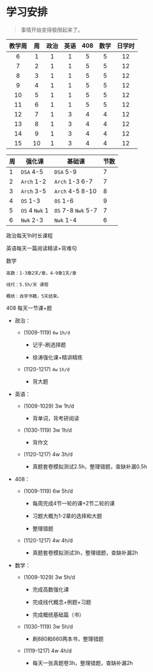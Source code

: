 # 学习安排

> 事情开始变得极限起来了。

| 教学周 |  周  | 政治 | 英语 | 408  | 数学 | 日学时 |
| :----: | :--: | :--: | :--: | :--: | :--: | :----: |
|   6    |  1   |  1   |  1   |  5   |  5   |   12   |
|   7    |  2   |  1   |  1   |  5   |  5   |   12   |
|   8    |  3   |  1   |  1   |  5   |  5   |   12   |
|   9    |  4   |  1   |  1   |  5   |  5   |   12   |
|   10   |  5   |  1   |  1   |  5   |  5   |   12   |
|   11   |  6   |  1   |  1   |  5   |  5   |   12   |
|   12   |  7   |  1   |  3   |  4   |  4   |   12   |
|   13   |  8   |  1   |  3   |  4   |  4   |   12   |
|   14   |  9   |  1   |  3   |  4   |  4   |   12   |
|   15   |  10  |  1   |  3   |  4   |  4   |   12   |

| 周   | 强化课         | 基础课             | 节数 |
| ---- | -------------- | ------------------ | ---- |
| 1    | `DSA` 4-5      | `DSA` 5-9          | 7    |
| 2    | `Arch` 1-2     | `Arch` 1-3 6-7     | 7    |
| 3    | `Arch` 3-5     | `Arch` 4-5 8-10    | 8    |
| 4    | `OS` 1-3       | `OS` 1-6           | 9    |
| 5    | `OS` 4 `Nwk` 1 | `OS` 7-8 `Nwk` 5-7 | 7    |
| 6    | `Nwk` 2-3      | `Nwk` 1-4          | 6    |

政治每天1h时长课程

英语每天一篇阅读精读+背难句

数学

    高数：1-3章2天/章，4-9章1天/章

	线代：5.5h/天 课程

	概统：自学书籍，5天结束。

408 每天一节课+题


- 政治： 

    - (1009-1119) `6w` `1h/d`

        - 记乎-刷选择题

        - 徐涛强化课+精讲精练 

    - (1120-1217) `4w` `1h/d`

        - 背大题

- 英语：

    - (1009-1029) 3w 1h/d

        - 背单词，背考研阅读 

	- (1030-1119) 3w 1h/d

        - 背作文 

    - (1120-1217) 4w 3h/d

        - 真题套卷模拟测试2.5h，整理错题，查缺补漏0.5h

- 408： 

    - (1009-1119) 6w 5h/d

        - 每周完成4节一轮的课+2节二轮的课

        - 习题大概为1-2章的选择和大题

        - 整理错题

    - (1120-1217) 4w 4h/d

        - 真题套卷模拟测试3h，整理错题，查缺补漏2h

- 数学：

    - (1009-1029) 3w 5h/d

        - 完成高数强化课

        - 完成线代概念+例题+习题

        - 完成概统基础篇（书）

    - (1030-1119) 3w 5h/d

        - 刷880和660两本书，整理错题

    - (1119-1217) 4w 4h/d

        - 每天一张真题卷3h，整理错题，查缺补漏2h

<!--

- 一生一芯：

    - (0729-0820) 3w 4h/d

        - 复习C语言

        - 搭建verilator仿真环境

        - 数字电路基础实验

        - 完成PA1

        - 准备入学答辩

    - (0821-0903) 2w 4h/d

        > 这个阶段主要任务是在开学前交付一个模仿成功的rCore
        
        - 支持RV32IM的NEMU
        
        - 用RTL实现最简单的处理器
        
        - 运行时环境和基础设施

    - (0904-1008) 5w 2h/d

        - 尽力完成B阶段内容

-->

